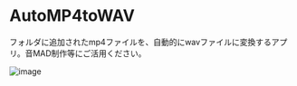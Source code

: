 # AutoMP4toWAV

フォルダに追加されたmp4ファイルを、自動的にwavファイルに変換するアプリ。音MAD制作等にご活用ください。

![image](https://github.com/tamago572/AutoMP4toWAV/assets/110117095/cedb15ea-7b9b-4e4c-9fb8-c9ef57adb8bc)

